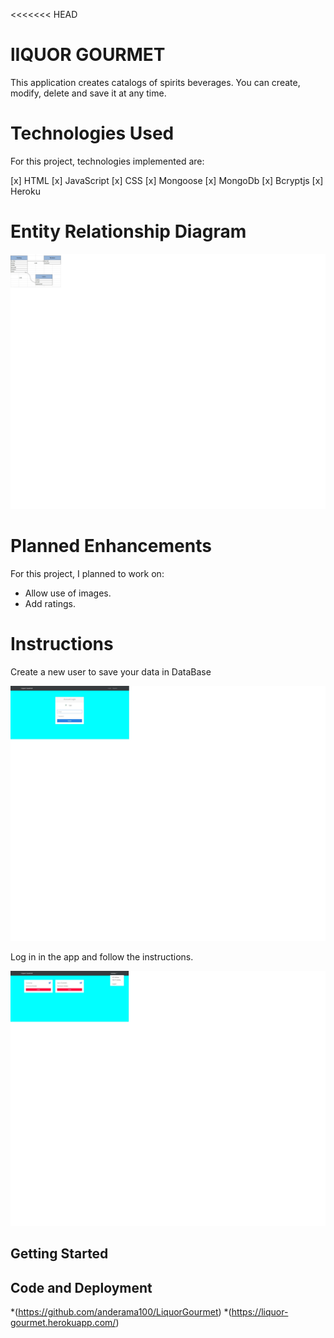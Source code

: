 <<<<<<< HEAD
# lIQUOR GOURMET

This application creates catalogs of spirits beverages. You can create, modify, delete and save it at any time.
   
# Technologies Used
For this project, technologies implemented are:

[x] HTML
[x] JavaScript
[x] CSS 
[x] Mongoose
[x] MongoDb
[x] Bcryptjs
[x] Heroku

#  Entity Relationship Diagram
![Image](https://github.com/anderama100/LiquorGourmet/blob/master/Instr3.jpg)


# Planned Enhancements
For this project, I planned to work on:

* Allow use of images.
* Add ratings. 

# Instructions
Create a new user to save your data in DataBase

![Image](https://github.com/anderama100/LiquorGourmet/blob/master/Instr1.jpg)

Log in in the app and follow the instructions.
 
![Image](https://github.com/anderama100/LiquorGourmet/blob/master/Instr2.jpg)

## Getting Started




## Code and Deployment
*(https://github.com/anderama100/LiquorGourmet)
*(https://liquor-gourmet.herokuapp.com/)

                            
